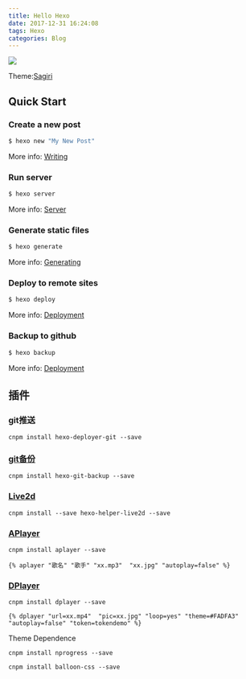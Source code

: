```yaml
---
title: Hello Hexo
date: 2017-12-31 16:24:08
tags: Hexo
categories: Blog
---
```

![](http://wx2.sinaimg.cn/mw690/bcd85caely1fmzsv40h65j21hc0u01kx.jpg)

Theme:[Sagiri](https://github.com/DIYgod/hexo-theme-sagiri)

<!-- More-->

## Quick Start

### Create a new post

``` bash
$ hexo new "My New Post"
```

More info: [Writing](https://hexo.io/docs/writing.html)

### Run server

``` bash
$ hexo server
```

More info: [Server](https://hexo.io/docs/server.html)

### Generate static files

``` bash
$ hexo generate
```

More info: [Generating](https://hexo.io/docs/generating.html)

### Deploy to remote sites

``` bash
$ hexo deploy
```

More info: [Deployment](https://hexo.io/docs/deployment.html)

### Backup to github

```bash
$ hexo backup
```

More info: [Deployment](https://github.com/coneycode/hexo-git-backup)

## 插件

### git推送

```
cnpm install hexo-deployer-git --save
```
### [git备份](https://github.com/coneycode/hexo-git-backup)
```
cnpm install hexo-git-backup --save
```

### [Live2d](https://github.com/EYHN/hexo-helper-live2d)

```
cnpm install --save hexo-helper-live2d --save
```
### [APlayer](https://github.com/MoePlayer/APlayer)

```
cnpm install aplayer --save

{% aplayer "歌名" "歌手" "xx.mp3"  "xx.jpg" "autoplay=false" %}

```
### [DPlayer](https://github.com/MoePlayer/DPlayer)
```
cnpm install dplayer --save

{% dplayer "url=xx.mp4"  "pic=xx.jpg" "loop=yes" "theme=#FADFA3" "autoplay=false" "token=tokendemo" %}
```

Theme Dependence
```
cnpm install nprogress --save 

cnpm install balloon-css --save 
```